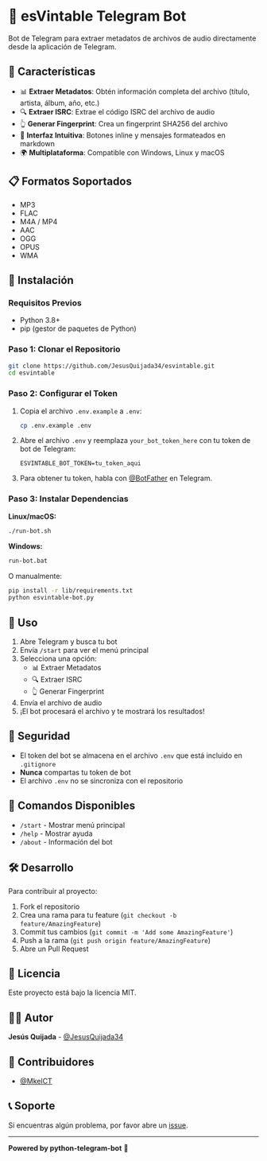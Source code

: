 # 🎵 esVintable Telegram Bot

Bot de Telegram para extraer metadatos de archivos de audio directamente desde la aplicación de Telegram.

## 🚀 Características

- 📊 **Extraer Metadatos**: Obtén información completa del archivo (título, artista, álbum, año, etc.)
- 🔍 **Extraer ISRC**: Extrae el código ISRC del archivo de audio
- 👆 **Generar Fingerprint**: Crea un fingerprint SHA256 del archivo
- 🎨 **Interfaz Intuitiva**: Botones inline y mensajes formateados en markdown
- 🌍 **Multiplataforma**: Compatible con Windows, Linux y macOS

## 📋 Formatos Soportados

- MP3
- FLAC
- M4A / MP4
- AAC
- OGG
- OPUS
- WMA

## 🔧 Instalación

### Requisitos Previos

- Python 3.8+
- pip (gestor de paquetes de Python)

### Paso 1: Clonar el Repositorio

```bash
git clone https://github.com/JesusQuijada34/esvintable.git
cd esvintable
```

### Paso 2: Configurar el Token

1. Copia el archivo `.env.example` a `.env`:
   ```bash
   cp .env.example .env
   ```

2. Abre el archivo `.env` y reemplaza `your_bot_token_here` con tu token de bot de Telegram:
   ```
   ESVINTABLE_BOT_TOKEN=tu_token_aqui
   ```

3. Para obtener tu token, habla con [@BotFather](https://t.me/BotFather) en Telegram.

### Paso 3: Instalar Dependencias

**Linux/macOS:**
```bash
./run-bot.sh
```

**Windows:**
```bash
run-bot.bat
```

O manualmente:
```bash
pip install -r lib/requirements.txt
python esvintable-bot.py
```

## 📱 Uso

1. Abre Telegram y busca tu bot
2. Envía `/start` para ver el menú principal
3. Selecciona una opción:
   - 📊 Extraer Metadatos
   - 🔍 Extraer ISRC
   - 👆 Generar Fingerprint
4. Envía el archivo de audio
5. ¡El bot procesará el archivo y te mostrará los resultados!

## 🔐 Seguridad

- El token del bot se almacena en el archivo `.env` que está incluido en `.gitignore`
- **Nunca** compartas tu token de bot
- El archivo `.env` no se sincroniza con el repositorio

## 📝 Comandos Disponibles

- `/start` - Mostrar menú principal
- `/help` - Mostrar ayuda
- `/about` - Información del bot

## 🛠️ Desarrollo

Para contribuir al proyecto:

1. Fork el repositorio
2. Crea una rama para tu feature (`git checkout -b feature/AmazingFeature`)
3. Commit tus cambios (`git commit -m 'Add some AmazingFeature'`)
4. Push a la rama (`git push origin feature/AmazingFeature`)
5. Abre un Pull Request

## 📄 Licencia

Este proyecto está bajo la licencia MIT.

## 👨‍💻 Autor

**Jesús Quijada** - [@JesusQuijada34](https://github.com/JesusQuijada34)

## 🤝 Contribuidores

- [@MkelCT](https://github.com/MkelCT)

## 📞 Soporte

Si encuentras algún problema, por favor abre un [issue](https://github.com/JesusQuijada34/esvintable/issues).

---

**Powered by python-telegram-bot** 🚀


